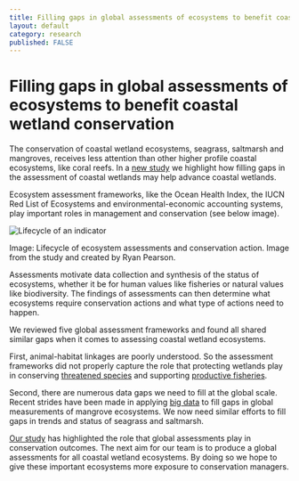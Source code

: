 ```yaml
---
title: Filling gaps in global assessments of ecosystems to benefit coastal wetland conservation
layout: default
category: research
published: FALSE
---
```


# Filling gaps in global assessments of ecosystems to benefit coastal wetland conservation

The conservation of coastal wetland ecosystems, seagrass, saltmarsh and mangroves, receives less attention than other higher profile coastal ecosystems, like coral reefs. In a [new study](https://www.sciencedirect.com/science/article/pii/S1470160X21003599) we highlight how filling gaps in the assessment of coastal wetlands may help advance coastal wetlands.

Ecosystem assessment frameworks, like the Ocean Health Index, the IUCN Red List of Ecosystems and environmental-economic accounting systems, play important roles in management and conservation (see below image).  

![Lifecycle of an indicator](https://ars.els-cdn.com/content/image/1-s2.0-S1470160X21003599-gr1_lrg.jpg)  

Image: Lifecycle of ecosystem assessments and conservation action.
Image from the study and created by Ryan Pearson.  

Assessments motivate data collection and synthesis of the status of ecosystems, whether it be for human values like fisheries or natural values like biodiversity. The findings of assessments can then determine what ecosystems require conservation actions and what type of actions need to happen.  

We reviewed five global assessment frameworks and found all shared similar gaps when it comes to assessing coastal wetland ecosystems.

First, animal-habitat linkages are poorly understood. So the assessment frameworks did not properly capture the role that protecting wetlands play in conserving [threatened species](https://www.sciencedirect.com/science/article/abs/pii/S0169534719301090) and supporting [productive fisheries](https://onlinelibrary.wiley.com/doi/abs/10.1111/faf.12318).  

Second, there are numerous data gaps we need to fill at the global scale. Recent strides have been made in applying [big data](https://www.sciencedirect.com/science/article/pii/S2590332220302050) to fill gaps in global measurements of mangrove ecosystems. We now need similar efforts to fill gaps in trends and status of seagrass and saltmarsh.  

[Our study](https://www.sciencedirect.com/science/article/pii/S1470160X21003599) has highlighted the role that global assessments play in conservation outcomes. The next aim for our team is to produce a global assessments for all coastal wetland ecosystems. By doing so we hope to give these important ecosystems more exposure to conservation managers.  
